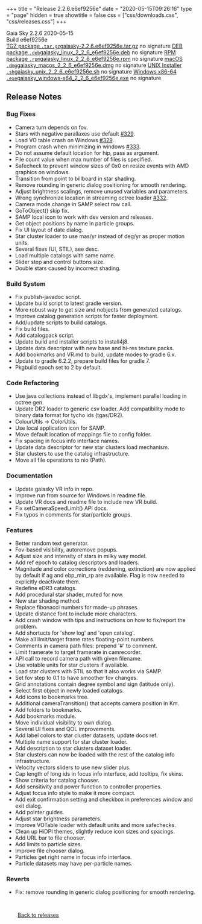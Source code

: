 +++
title = "Release 2.2.6.e6ef9256e"
date = "2020-05-15T09:26:16"
type = "page"
hidden = true
showtitle = false
css = ["css/downloads.css", "css/releases.css"]
+++

<div class="download-container">
<div id="download-title">
<i class="gs-mdi-tag"></i>
Gaia Sky <span class="downloads-version">2.2.6</span> 
<time class="downloads-releasedate" datetime="2020-05-15T09:26:16" title="Published: 2020-05-15T09:26:16"><i class="gs-mdi-calendar"></i> 2020-05-15</time>
<div class="downloads-build">Build e6ef9256e</div></div>
<div class="download-section">
<a href="https://gaia.ari.uni-heidelberg.de/gaiasky/releases/2.2.6.e6ef9256e/gaiasky-2.2.6.e6ef9256e.tar.gz" class="download-button"><i class="gs-mdi-zip-box icon-button"></i> TGZ package <code>.tar.gz</code><span class="download-sub">gaiasky-2.2.6.e6ef9256e.tar.gz</span></a>
<span class="signature">no signature</span>
<a href="https://gaia.ari.uni-heidelberg.de/gaiasky/releases/2.2.6.e6ef9256e/gaiasky_linux_2_2_6_e6ef9256e.deb" class="download-button"><i class="gs-mdi-debian icon-button"></i> DEB package <code>.deb</code><span class="download-sub">gaiasky_linux_2_2_6_e6ef9256e.deb</span></a>
<span class="signature">no signature</span>
<a href="https://gaia.ari.uni-heidelberg.de/gaiasky/releases/2.2.6.e6ef9256e/gaiasky_linux_2_2_6_e6ef9256e.rpm" class="download-button"><i class="gs-mdi-fedora icon-button"></i> RPM package <code>.rpm</code><span class="download-sub">gaiasky_linux_2_2_6_e6ef9256e.rpm</span></a>
<span class="signature">no signature</span>
<a href="https://gaia.ari.uni-heidelberg.de/gaiasky/releases/2.2.6.e6ef9256e/gaiasky_macos_2_2_6_e6ef9256e.dmg" class="download-button"><i class="gs-fa6-brands-apple icon-button"></i> macOS <code>.dmg</code><span class="download-sub">gaiasky_macos_2_2_6_e6ef9256e.dmg</span></a>
<span class="signature">no signature</span>
<a href="https://gaia.ari.uni-heidelberg.de/gaiasky/releases/2.2.6.e6ef9256e/gaiasky_unix_2_2_6_e6ef9256e.sh" class="download-button"><i class="gs-token-unix icon-button"></i> UNIX Installer <code>.sh</code><span class="download-sub">gaiasky_unix_2_2_6_e6ef9256e.sh</span></a>
<span class="signature">no signature</span>
<a href="https://gaia.ari.uni-heidelberg.de/gaiasky/releases/2.2.6.e6ef9256e/gaiasky_windows-x64_2_2_6_e6ef9256e.exe" class="download-button"><i class="gs-fa6-brands-windows icon-button"></i> Windows x86-64 <code>.exe</code><span class="download-sub">gaiasky_windows-x64_2_2_6_e6ef9256e.exe</span></a>
<span class="signature">no signature</span>
</div>
</div>

<section class="release-notes">

# Release Notes

### Bug Fixes
- Camera turn depends on fov.
- Stars with negative parallaxes use default [#329](https://gitlab.com/langurmonkey/gaiasky/issues/329).
- Load VO table crash on Windows [#329](https://gitlab.com/langurmonkey/gaiasky/issues/329).
- Program crash when minimizing in windows [#333](https://gitlab.com/langurmonkey/gaiasky/issues/333).
- Do not assume default location for hip, pass as argument.
- File count value when max number of files is specified.
- Safecheck to prevent window sizes of 0x0 on resize events with AMD graphics on windows.
- Transition from point to billboard in star shading.
- Remove rounding in generic dialog positioning for smooth rendering.
- Adjust brightness scalings, remove unused variables and parameters.
- Wrong synchronize location in streaming octree loader [#332](https://gitlab.com/langurmonkey/gaiasky/issues/332).
- Camera mode change in SAMP select row call.
- GoToObject() skip fix.
- SAMP local icon to work with dev version and releases.
- Get object positions by name in particle groups.
- Fix UI layout of date dialog.
- Star cluster loader to use mas/yr instead of deg/yr as proper motion units.
- Several fixes (UI, STIL), see desc.
- Load multiple catalogs with same name.
- Slider step and control buttons size.
- Double stars caused by incorrect shading.

### Build System
- Fix publish-javadoc script.
- Update build script to latest gradle version.
- More robust way to get size and nobjects from generated catalogs.
- Improve catalog generation scripts for faster deployment.
- Add/update scripts to build catalogs.
- Fix build files.
- Add catalogpack script.
- Update build and installer scripts to install4j8.
- Update data descriptor with new base and hi-res texture packs.
- Add bookmarks and VR.md to build, update modes to gradle 6.x.
- Update to gradle 6.2.2, prepare build files for gradle 7.
- Pkgbuild epoch set to 2 by default.

### Code Refactoring
- Use java collections instead of libgdx's, implement parallel loading in octree gen.
- Update DR2 loader to generic csv loader. Add compatibility mode to binary data format for tycho ids (tgas/DR2).
- ColourUtils -> ColorUtils.
- Use local application icon for SAMP.
- Move default location of mappings file to config folder.
- Fix spacing in focus info interface names.
- Update data descriptor for new star clusters load mechanism.
- Star clusters to use the catalog infrastructure.
- Move all file operations to nio (Path).

### Documentation
- Update gaiasky VR info in repo.
- Improve run from source for Windows in readme file.
- Update VR docs and readme file to include new VR build.
- Fix setCameraSpeedLimit() API docs.
- Fix typos in comments for star/particle groups.

### Features
- Better random text generator.
- Fov-based visibility, autoremove popups.
- Adjust size and intensity of stars in milky way model.
- Add ref epoch to catalog descriptors and loaders.
- Magnitude and color corrections (reddening, extinction) are now applied by default if ag and ebp_min_rp are available. Flag is now needed to explicitly deactivate them.
- Redefine eDR3 catalogs.
- Add procedural star shader, muted for now.
- New star shading method.
- Replace fibonacci numbers for made-up phrases.
- Update distance font to include more characters.
- Add crash window with tips and instructions on how to fix/report the problem.
- Add shortucts for 'show log' and 'open catalog'.
- Make all limit/target frame rates floating-point numbers.
- Comments in camera path files: prepend '#' to comment.
- Limit framerate to target framerate in camrecorder.
- API call to record camera path with given filename.
- Use votable units for star clusters if available.
- Load star clusters with STIL so that it also works via SAMP.
- Set fov step to 0.1 to have smoother fov changes.
- Grid annotations contain degree symbol and sign (latitude only).
- Select first object in newly loaded catalogs.
- Add icons to bookmarks tree.
- Additional cameraTransition() that accepts camera position in Km.
- Add folders to bookmarks.
- Add bookmarks module.
- Move individual visibility to own dialog.
- Several UI fixes and QOL improvements.
- Add label colors to star cluster datasets, update docs ref.
- Multiple name support for star cluster loader.
- Add description to star clusters dataset loader.
- Star clusters can now be loaded with the rest of the catalog info infrastructure.
- Velocity vectors sliders to use new slider plus.
- Cap length of long ids in focus info interface, add tooltips, fix skins.
- Show criteria for catalog chooser.
- Add sensitivity and power function to controller properties.
- Adjust focus info style to make it more compact.
- Add exit confirmation setting and checkbox in preferences window and exit dialog.
- Add pointer guides.
- Adjust star brightness parameters.
- Improve VOTable loader with default units and more safechecks.
- Clean up HiDPI themes, slightly reduce icon sizes and spacings.
- Add URL bar to file chooser.
- Add limits to particle sizes.
- Improve file chooser dialog.
- Particles get right name in focus info interface.
- Particle datasets may have per-particle names.

### Reverts
- Fix: remove rounding in generic dialog positioning for smooth rendering.

</section>


<p class="center-text" style="padding: 30px;"><a href="/downloads/releases"><i class="gs-mdi-arrow-left-bold-circle"></i> Back to releases</a>
</p>
